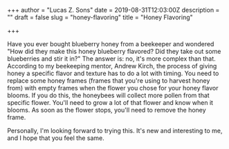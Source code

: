 +++
author = "Lucas Z. Sons"
date = 2019-08-31T12:03:00Z
description = ""
draft = false
slug = "honey-flavoring"
title = "Honey Flavoring"

+++

Have you ever bought blueberry honey from a beekeeper and wondered "How did they make this honey blueberry flavored? Did they take out some blueberries and stir it in?" The answer is: no, it's more complex than that. According to my beekeeping mentor, Andrew Kirch, the process of giving honey a specific flavor and texture has to do a lot with timing. You need to replace some honey frames (frames that you're using to harvest honey from) with empty frames when the flower you chose for your honey flavor blooms. If you do this, the honeybees will collect more pollen from that specific flower. You'll need to grow a lot of that flower and know when it blooms. As soon as the flower stops, you'll need to remove the honey frame.

Personally, I'm looking forward to trying this. It's new and interesting to me, and I hope that you feel the same.


